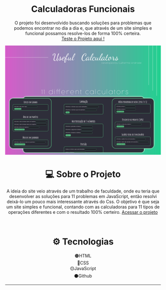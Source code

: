 <h1 align="center">Calculadoras Funcionais</h1>

<p align="center"> O projeto foi desenvolvido buscando soluções para problemas que podemos encontrar no dia a dia e, que através de um site simples e funcional possamos resolve-los de forma 100% certeira.<br/>
<a href="https://guilhermesandrade.github.io/Calculators-homework/">Teste o Projeto aqui ! </a>
</p>

<img src="./illustrator/arte github2.jpg"></img>

<h1 align="center"> 💻 Sobre o Projeto</h1>

<p align="center">A ideia do site veio através de um trabalho de faculdade, onde eu teria que desenvolver as soluções para 11 problemas em JavaScript, então resolvi deixá-lo um pouco mais interessante através do Css. O objetivo é que seja um site simples e funcional, contando com as calculadoras para 11 tipos de operações diferentes e com o resultado 100% certeiro. <a href="https://guilhermesandrade.github.io/Calculators-homework/">Acessar o projeto</a></p>
<br/>

<h1 align="center"> ⚙ Tecnologias </h1>

<p align="center"> 🟠HTML<br/> 🔵CSS<br/> 🟡JavaScript<br/> ⚫Github</p>

---






